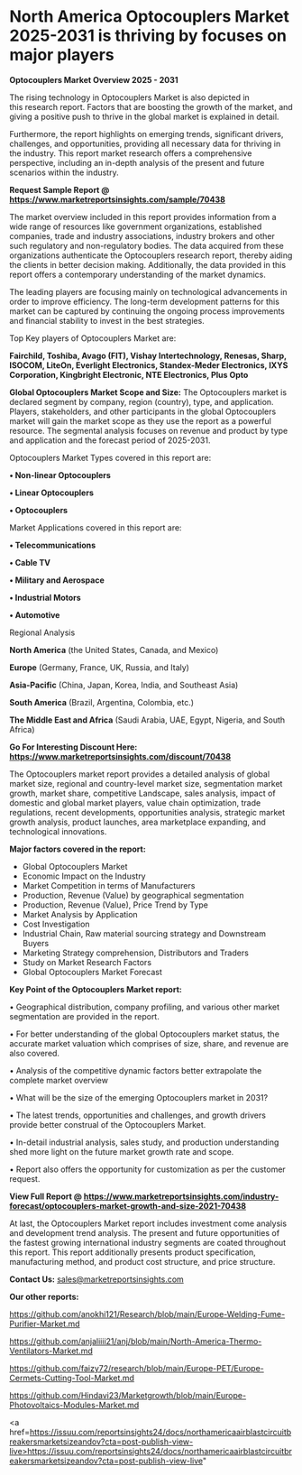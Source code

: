 # North America Optocouplers Market 2025-2031 is thriving by focuses on major players

<Strong> Optocouplers Market Overview 2025 - 2031</strong>

The rising technology in Optocouplers Market is also depicted in this research report. Factors that are boosting the growth of the market, and giving a positive push to thrive in the global market is explained in detail.

Furthermore, the report highlights on emerging trends, significant drivers, challenges, and opportunities, providing all necessary data for thriving in the industry. This report market research offers a comprehensive perspective, including an in-depth analysis of the present and future scenarios within the industry.

<strong>Request Sample Report @ <a href=https://www.marketreportsinsights.com/sample/70438>https://www.marketreportsinsights.com/sample/70438</a></strong>

The market overview included in this report provides information from a wide range of resources like government organizations, established companies, trade and industry associations, industry brokers and other such regulatory and non-regulatory bodies. The data acquired from these organizations authenticate the Optocouplers research report, thereby aiding the clients in better decision making. Additionally, the data provided in this report offers a contemporary understanding of the market dynamics.

The leading players are focusing mainly on technological advancements in order to improve efficiency. The long-term development patterns for this market can be captured by continuing the ongoing process improvements and financial stability to invest in the best strategies.

Top Key players of Optocouplers Market are:

<strong>Fairchild, Toshiba, Avago (FIT), Vishay Intertechnology, Renesas, Sharp, ISOCOM, LiteOn, Everlight Electronics, Standex-Meder Electronics, IXYS Corporation, Kingbright Electronic, NTE Electronics, Plus Opto</strong>

<strong><b>Global Optocouplers Market Scope and Size:</b></strong>
The Optocouplers market is declared segment by company, region (country), type, and application. Players, stakeholders, and other participants in the global Optocouplers market will gain the market scope as they use the report as a powerful resource. The segmental analysis focuses on revenue and product by type and application and the forecast period of 2025-2031.

Optocouplers Market Types covered in this report are:

<strong>• Non-linear Optocouplers

• Linear Optocouplers

• Optocouplers</strong>

Market Applications covered in this report are:

<strong>• Telecommunications

• Cable TV

• Military and Aerospace

• Industrial Motors

• Automotive</strong> 

Regional Analysis

<strong>North America</strong> (the United States, Canada, and Mexico)

<strong>Europe</strong> (Germany, France, UK, Russia, and Italy)

<strong>Asia-Pacific</strong> (China, Japan, Korea, India, and Southeast Asia)

<strong>South America</strong> (Brazil, Argentina, Colombia, etc.)

<strong>The Middle East and Africa</strong> (Saudi Arabia, UAE, Egypt, Nigeria, and South Africa)

<strong>Go For Interesting Discount Here: <a href=https://www.marketreportsinsights.com/discount/70438>https://www.marketreportsinsights.com/discount/70438</a></strong>

The Optocouplers market report provides a detailed analysis of global market size, regional and country-level market size, segmentation market growth, market share, competitive Landscape, sales analysis, impact of domestic and global market players, value chain optimization, trade regulations, recent developments, opportunities analysis, strategic market growth analysis, product launches, area marketplace expanding, and technological innovations.

<strong><b>Major factors covered in the report:</b></strong>
<ul>
  <li>Global Optocouplers Market </li>
  <li>Economic Impact on the Industry</li>
  <li>Market Competition in terms of Manufacturers</li>
  <li>Production, Revenue (Value) by geographical segmentation</li>
  <li>Production, Revenue (Value), Price Trend by Type</li>
  <li>Market Analysis by Application</li>
  <li>Cost Investigation</li>
  <li>Industrial Chain, Raw material sourcing strategy and Downstream Buyers</li>
  <li>Marketing Strategy comprehension, Distributors and Traders</li>
  <li>Study on Market Research Factors</li>
  <li>Global Optocouplers Market Forecast</li>
</ul>

<strong><b>Key Point of the Optocouplers Market report:</b></strong>

• Geographical distribution, company profiling, and various other market segmentation are provided in the report.

• For better understanding of the global Optocouplers market status, the accurate market valuation which comprises of size, share, and revenue are also covered.

• Analysis of the competitive dynamic factors better extrapolate the complete market overview

• What will be the size of the emerging Optocouplers market in 2031?

• The latest trends, opportunities and challenges, and growth drivers provide better construal of the Optocouplers Market.

• In-detail industrial analysis, sales study, and production understanding shed more light on the future market growth rate and scope.

• Report also offers the opportunity for customization as per the customer request.

<strong><b>View Full Report @ <a href=https://www.marketreportsinsights.com/industry-forecast/optocouplers-market-growth-and-size-2021-70438>https://www.marketreportsinsights.com/industry-forecast/optocouplers-market-growth-and-size-2021-70438</a></b></strong>


At last, the Optocouplers Market report includes investment come analysis and development trend analysis. The present and future opportunities of the fastest growing international industry segments are coated throughout this report. This report additionally presents product specification, manufacturing method, and product cost structure, and price structure.

<strong>Contact Us:</strong>
sales@marketreportsinsights.com

<strong>Our other reports:</strong>

<a href=https://github.com/anokhi121/Research/blob/main/Europe-Welding-Fume-Purifier-Market.md>https://github.com/anokhi121/Research/blob/main/Europe-Welding-Fume-Purifier-Market.md</a>

<a href=https://github.com/anjaliiii21/anj/blob/main/North-America-Thermo-Ventilators-Market.md>https://github.com/anjaliiii21/anj/blob/main/North-America-Thermo-Ventilators-Market.md</a>

<a href=https://github.com/faizy72/research/blob/main/Europe-PET/Europe-Cermets-Cutting-Tool-Market.md>https://github.com/faizy72/research/blob/main/Europe-PET/Europe-Cermets-Cutting-Tool-Market.md</a>

<a href=https://github.com/Hindavi23/Marketgrowth/blob/main/Europe-Photovoltaics-Modules-Market.md>https://github.com/Hindavi23/Marketgrowth/blob/main/Europe-Photovoltaics-Modules-Market.md</a>

<a href=https://issuu.com/reportsinsights24/docs/northamericaairblastcircuitbreakersmarketsizeandov?cta=post-publish-view-live>https://issuu.com/reportsinsights24/docs/northamericaairblastcircuitbreakersmarketsizeandov?cta=post-publish-view-live</a>"

